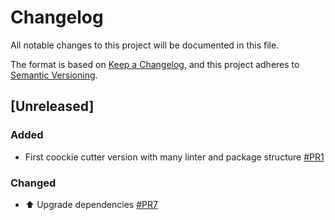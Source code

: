 # Changelog

All notable changes to this project will be documented in this file.

The format is based on [Keep a Changelog](https://keepachangelog.com/en/1.0.0/),
and this project adheres to [Semantic Versioning](https://semver.org/spec/v2.0.0.html).

## [Unreleased]

### Added

- First coockie cutter version with many linter and package structure [#PR1](https://github.com/vlemeur/vlm-coockiecutter/pull/1) 

### Changed

- ⬆️ Upgrade dependencies [#PR7](https://github.com/vlemeur/vlm-coockiecutter/pull/7)
